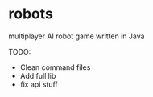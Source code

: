 # robots

multiplayer AI robot game written in Java

TODO:
- Clean command files
- Add full lib
- fix api stuff
